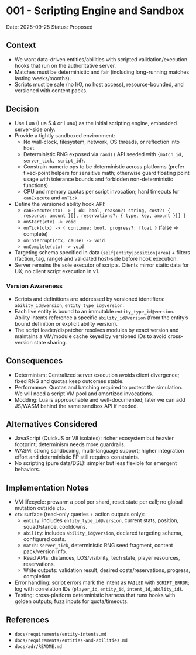 # 001 - Scripting Engine and Sandbox

Date: 2025-09-25
Status: Proposed

## Context
- We want data-driven entities/abilities with scripted validation/execution hooks that run on the authoritative server.
- Matches must be deterministic and fair (including long-running matches lasting weeks/months).
- Scripts must be safe (no I/O, no host access), resource-bounded, and versioned with content packs.

## Decision
- Use Lua (Lua 5.4 or Luau) as the initial scripting engine, embedded server-side only.
- Provide a tightly sandboxed environment:
  - No wall-clock, filesystem, network, OS threads, or reflection into host.
  - Deterministic RNG exposed via `rand()` API seeded with `{match_id, server_tick, script_id}`.
  - Constrain numeric ops to be deterministic across platforms (prefer fixed-point helpers for sensitive math; otherwise guard floating point usage with tolerance bounds and forbidden non-deterministic functions).
  - CPU and memory quotas per script invocation; hard timeouts for `canExecute` and `onTick`.
- Define the versioned ability hook API:
  - `canExecute(ctx) -> { ok: bool, reason?: string, cost?: { resource: amount }[], reservations?: { type, key, amount }[] }`
  - `onStart(ctx) -> void`
  - `onTick(ctx) -> { continue: bool, progress?: float }` (false => complete)
  - `onInterrupt(ctx, cause) -> void`
  - `onComplete(ctx) -> void`
- Targeting schema specified in data (`self|entity|position|area`) + filters (faction, tag, range) and validated host-side before hook execution.
- Server remains the sole executor of scripts. Clients mirror static data for UX; no client script execution in v1.

### Version Awareness
- Scripts and definitions are addressed by versioned identifiers: `ability_id@version`, `entity_type_id@version`.
- Each live entity is bound to an immutable `entity_type_id@version`. Ability intents reference a specific `ability_id@version` (from the entity’s bound definition or explicit ability version).
- The script loader/dispatcher resolves modules by exact version and maintains a VM/module cache keyed by versioned IDs to avoid cross-version state sharing.

## Consequences
- Determinism: Centralized server execution avoids client divergence; fixed RNG and quotas keep outcomes stable.
- Performance: Quotas and batching required to protect the simulation. We will need a script VM pool and amortized invocations.
- Modding: Lua is approachable and well-documented; later we can add JS/WASM behind the same sandbox API if needed.

## Alternatives Considered
- JavaScript (QuickJS or V8 isolates): richer ecosystem but heavier footprint; determinism needs more guardrails.
- WASM: strong sandboxing, multi-language support; higher integration effort and deterministic FP still requires constraints.
- No scripting (pure data/DSL): simpler but less flexible for emergent behaviors.

## Implementation Notes
- VM lifecycle: prewarm a pool per shard, reset state per call; no global mutation outside `ctx`.
- `ctx` surface (read-only queries + action outputs only):
  - `entity`: includes `entity_type_id@version`, current stats, position, squad/stance, cooldowns.
  - `ability`: includes `ability_id@version`, declared targeting schema, configured costs.
  - `match`: `server_tick`, deterministic RNG seed fragment, content pack/version info.
  - Read APIs: distances, LOS/visibility, tech state, player resources, reservations.
  - Write outputs: validation result, desired costs/reservations, progress, completion.
- Error handling: script errors mark the intent as `FAILED` with `SCRIPT_ERROR`; log with correlation IDs (`player_id`, `entity_id`, `intent_id`, `ability_id`).
- Testing: cross-platform deterministic harness that runs hooks with golden outputs; fuzz inputs for quota/timeouts.

## References
- `docs/requirements/entity-intents.md`
- `docs/requirements/entities-and-abilities.md`
- `docs/adr/README.md`
